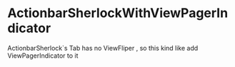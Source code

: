 ActionbarSherlockWithViewPagerIndicator
=======================================

ActionbarSherlock`s Tab has no ViewFliper , so this kind like add ViewPagerIndicator to it